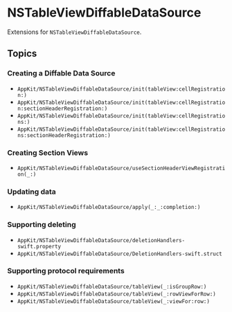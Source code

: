 # NSTableViewDiffableDataSource

Extensions for `NSTableViewDiffableDataSource`.

## Topics

### Creating a Diffable Data Source

- ``AppKit/NSTableViewDiffableDataSource/init(tableView:cellRegistration:)``
- ``AppKit/NSTableViewDiffableDataSource/init(tableView:cellRegistration:sectionHeaderRegistration:)``
- ``AppKit/NSTableViewDiffableDataSource/init(tableView:cellRegistrations:)``
- ``AppKit/NSTableViewDiffableDataSource/init(tableView:cellRegistrations:sectionHeaderRegistration:)``

### Creating Section Views

- ``AppKit/NSTableViewDiffableDataSource/useSectionHeaderViewRegistration(_:)``

### Updating data

- ``AppKit/NSTableViewDiffableDataSource/apply(_:_:completion:)``

### Supporting deleting

- ``AppKit/NSTableViewDiffableDataSource/deletionHandlers-swift.property``
- ``AppKit/NSTableViewDiffableDataSource/DeletionHandlers-swift.struct``

### Supporting protocol requirements

- ``AppKit/NSTableViewDiffableDataSource/tableView(_:isGroupRow:)``
- ``AppKit/NSTableViewDiffableDataSource/tableView(_:rowViewForRow:)``
- ``AppKit/NSTableViewDiffableDataSource/tableView(_:viewFor:row:)``
